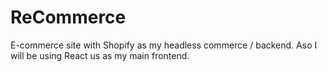 # ReCommerce
 E-commerce site with Shopify as my headless commerce / backend. Aso I will be using React us as my main frontend.

